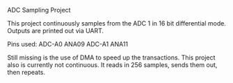 ADC Sampling Project

This project continuously samples from the ADC 1 in 16 bit differential mode.
Outputs are printed out via UART.

Pins used:
ADC-A0 ANA09
ADC-A1 ANA11

Still missing is the use of DMA to speed up the transactions.
This project also is currently not continuous. It reads in 256 samples, sends
them out, then repeats. 
